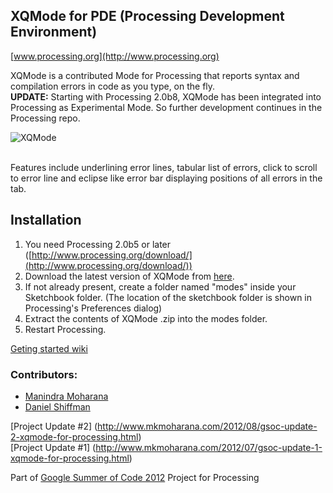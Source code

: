 XQMode for PDE (Processing Development Environment)
---------------------------------------------------

[www.processing.org](http://www.processing.org)

XQMode is a contributed Mode for Processing that reports syntax and compilation 
errors in code as you type, on the fly.<br />
__UPDATE:__ Starting with Processing 2.0b8, XQMode has been integrated into Processing as Experimental Mode. So further development continues in the Processing repo.

![XQMode](https://lh6.googleusercontent.com/-0Y7Ca_-yat8/UIcHrszopOI/AAAAAAAAAz4/PMyLalJJjHA/s512/xqscr1.png)

<br/>
Features include underlining error lines, tabular list of errors, click to scroll to error line
and eclipse like error bar displaying positions of all errors in the tab.<br />

## Installation

1. You need Processing 2.0b5 or later ([http://www.processing.org/download/](http://www.processing.org/download/))
2. Download the latest version of XQMode from [here](https://github.com/Manindra29/XQMode/downloads).
3. If not already present, create a folder named "modes" inside your Sketchbook folder. (The location of the sketchbook folder is shown in Processing's Preferences dialog)
4. Extract the contents of XQMode .zip into the modes folder.
5. Restart Processing.

[Geting started wiki](https://github.com/Manindra29/XQMode/wiki/Getting-Started)
<br />

### Contributors:
* [Manindra Moharana](www.mkmoharana.com)
* [Daniel Shiffman](www.shiffman.net)

[Project Update #2] (http://www.mkmoharana.com/2012/08/gsoc-update-2-xqmode-for-processing.html) 
<br/>
[Project Update #1] (http://www.mkmoharana.com/2012/07/gsoc-update-1-xqmode-for-processing.html) 

Part of [Google Summer of Code 2012](http://code.google.com/soc/) Project for Processing
